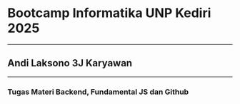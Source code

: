 # Bootcamp Informatika UNP Kediri 2025
 ---
## Andi Laksono 3J Karyawan
---
### Tugas Materi Backend, Fundamental JS dan Github

